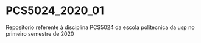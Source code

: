 # PCS5024_2020_01
Repositorio referente à disciplina PCS5024 da escola politecnica da usp no primeiro semestre de 2020
